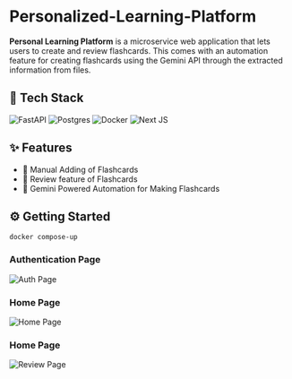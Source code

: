 # Personalized-Learning-Platform

**Personal Learning Platform** is a microservice web application that lets users to create and review flashcards. This comes with an automation feature for creating flashcards using the Gemini API through the extracted information from files.  

## 🚀 Tech Stack
![FastAPI](https://img.shields.io/badge/FastAPI-005571?style=for-the-badge&logo=fastapi)
![Postgres](https://img.shields.io/badge/postgres-%23316192.svg?style=for-the-badge&logo=postgresql&logoColor=white)
![Docker](https://img.shields.io/badge/docker-%230db7ed.svg?style=for-the-badge&logo=docker&logoColor=white)
![Next JS](https://img.shields.io/badge/Next-black?style=for-the-badge&logo=next.js&logoColor=white)

## ✨ Features
- 📝 Manual Adding of Flashcards
- 👥 Review feature of Flashcards
- 🧠 Gemini Powered Automation for Making Flashcards

## ⚙️ Getting Started
```
docker compose-up
```

### Authentication Page
![Auth Page](Auth_page/.png)

### Home Page
![Home Page](Home_page/.png)

### Home Page
![Review Page](Review_page/.png)